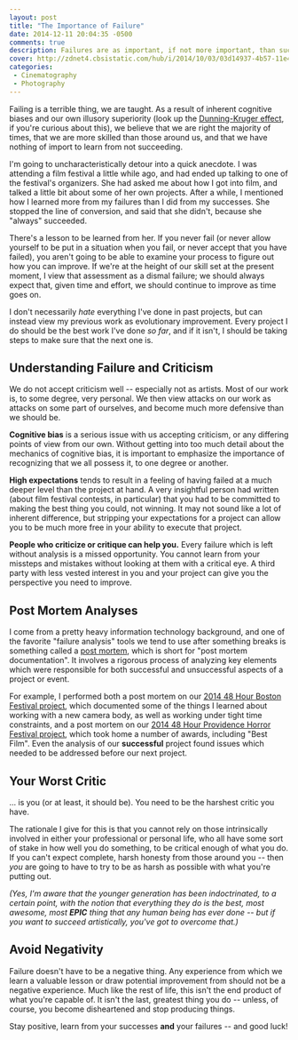 ```yaml
---
layout: post
title: "The Importance of Failure"
date: 2014-12-11 20:04:35 -0500
comments: true
description: Failures are as important, if not more important, than successes.
cover: http://zdnet4.cbsistatic.com/hub/i/2014/10/03/03d14937-4b57-11e4-b6a0-d4ae52e95e57/f85479f1bc4eee7f5893ec8c0eaed05f/doctors-postmortem.jpg
categories:
 - Cinematography
 - Photography
---
```


Failing is a terrible thing, we are taught. As a result of inherent cognitive biases and our own illusory superiority (look up the [Dunning-Kruger effect](http://www.spring.org.uk/2012/06/the-dunning-kruger-effect-why-the-incompetent-dont-know-theyre-incompetent.php), if you're curious about this), we believe that we are right the majority of times, that we are more skilled than those around us, and that we have nothing of import to learn from not succeeding.

<!-- more -->

I'm going to uncharacteristically detour into a quick anecdote. I was attending a film festival a little while ago, and had ended up talking to one of the festival's organizers. She had asked me about how I got into film, and talked a little bit about some of her own projects. After a while, I mentioned how I learned more from my failures than I did from my successes. She stopped the line of conversion, and said that she didn't, because she "always" succeeded.

There's a lesson to be learned from her. If you never fail (or never allow yourself to be put in a situation when you fail, or never accept that you have failed), you aren't going to be able to examine your process to figure out how you can improve. If we're at the height of our skill set at the present moment, I view that assessment as a dismal failure; we should always expect that, given time and effort, we should continue to improve as time goes on.

I don't necessarily *hate* everything I've done in past projects, but can instead view my previous work as evolutionary improvement. Every project I do should be the best work I've done *so far*, and if it isn't, I should be taking steps to make sure that the next one is.

## Understanding Failure and Criticism

We do not accept criticism well -- especially not as artists. Most of our work is, to some degree, very personal. We then view attacks on our work as attacks on some part of ourselves, and become much more defensive than we should be.

**Cognitive bias** is a serious issue with us accepting criticism, or any differing points of view from our own. Without getting into too much detail about the mechanics of cognitive bias, it is important to emphasize the importance of recognizing that we all possess it, to one degree or another.

**High expectations** tends to result in a feeling of having failed at a much deeper level than the project at hand. A very insightful person had written (about film festival contests, in particular) that you had to be committed to making the best thing you could, not winning. It may not sound like a lot of inherent difference, but stripping your expectations for a project can allow you to be much more free in your ability to execute that project.

**People who criticize or critique can help you.** Every failure which is left without analysis is a missed opportunity. You cannot learn from your missteps and mistakes without looking at them with a critical eye. A third party with less vested interest in you and your project can give you the perspective you need to improve.

## Post Mortem Analyses

I come from a pretty heavy information technology background, and one of the favorite "failure analysis" tools we tend to use after something breaks is something called a [post mortem](http://en.wikipedia.org/wiki/Postmortem_documentation), which is short for "post mortem documentation". It involves a rigorous process of analyzing key elements which were responsible for both successful and unsuccessful aspects of a project or event.

For example, I performed both a post mortem on our [2014 48 Hour Boston Festival project](/2014/05/07/48-hours-with-the-blackmagic-production-camera-4k/), which documented some of the things I learned about working with a new camera body, as well as working under tight time constraints, and a post mortem on our [2014 48 Hour Providence Horror Festival project](/2014/11/07/winning-a-48-hour-film-project/), which took home a number of awards, including "Best Film". Even the analysis of our **successful** project found issues which needed to be addressed before our next project.

## Your Worst Critic

... is you (or at least, it should be). You need to be the harshest critic you have.

The rationale I give for this is that you cannot rely on those intrinsically involved in either your professional or personal life, who all have some sort of stake in how well you do something, to be critical enough of what you do. If you can't expect complete, harsh honesty from those around you -- then *you* are going to have to try to be as harsh as possible with what you're putting out.

*(Yes, I'm aware that the younger generation has been indoctrinated, to a certain point, with the notion that everything they do is the best, most awesome, most **EPIC** thing that any human being has ever done -- but if you want to succeed artistically, you've got to overcome that.)*

## Avoid Negativity

Failure doesn't have to be a negative thing. Any experience from which we learn a valuable lesson or draw potential improvement from should not be a negative experience. Much like the rest of life, this isn't the end product of what you're capable of. It isn't the last, greatest thing you do -- unless, of course, you become disheartened and stop producing things.

Stay positive, learn from your successes **and** your failures -- and good luck!
